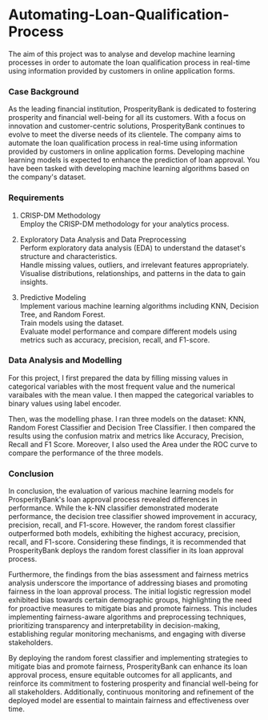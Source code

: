 # Automating-Loan-Qualification-Process

The aim of this project was to analyse and develop machine learning processes in order to automate the loan qualification process in real-time using information provided by customers in online application forms.

### Case Background
As the leading financial institution, ProsperityBank is dedicated to fostering prosperity and financial well-being for all its customers. With a focus on innovation and customer-centric solutions, ProsperityBank continues to evolve to meet the diverse needs of its clientele. The company aims to automate the loan qualification process in real-time using information provided by customers in online application forms. Developing machine learning models is expected to enhance the prediction of loan approval. You have been tasked with developing machine learning algorithms based on the company's dataset. 

### Requirements
1. CRISP-DM Methodology<br>
Employ the CRISP-DM methodology for your analytics process.

3. Exploratory Data Analysis and Data Preprocessing <br>
Perform exploratory data analysis (EDA) to understand the dataset's structure and characteristics. <br>
Handle missing values, outliers, and irrelevant features appropriately. <br>
Visualise distributions, relationships, and patterns in the data to gain insights. <br>

4. Predictive Modeling <br>
Implement various machine learning algorithms including KNN, Decision Tree, and Random Forest.<br>
Train models using the dataset.<br>
Evaluate model performance and compare different models using metrics such as accuracy, precision, recall, and F1-score. 

### Data Analysis and Modelling
For this project, I first prepared the data by filling missing values in categorical variables with the most frequent value and the numerical varaibales with the mean value. I then mapped the categorical variables to binary values using label encoder.

Then, was the modelling phase. I ran three models on the dataset: KNN, Random Forest Classifier and Decision Tree Classifier. I then compared the results using the confusion matrix and metrics like Accuracy, Precision, Recall and F1 Score. Moreover, I also used the Area under the ROC curve to compare the performance of the three models.

### Conclusion
In conclusion, the evaluation of various machine learning models for ProsperityBank's loan approval process revealed differences in performance. While the k-NN classifier demonstrated moderate performance, the decision tree classifier showed improvement in accuracy, precision, recall, and F1-score. However, the random forest classifier outperformed both models, exhibiting the highest accuracy, precision, recall, and F1-score. Considering these findings, it is recommended that ProsperityBank deploys the random forest classifier in its loan approval process.

Furthermore, the findings from the bias assessment and fairness metrics analysis underscore the importance of addressing biases and promoting fairness in the loan approval process. The initial logistic regression model exhibited bias towards certain demographic groups, highlighting the need for proactive measures to mitigate bias and promote fairness. This includes implementing fairness-aware algorithms and preprocessing techniques, prioritizing transparency and interpretability in decision-making, establishing regular monitoring mechanisms, and engaging with diverse stakeholders.

By deploying the random forest classifier and implementing strategies to mitigate bias and promote fairness, ProsperityBank can enhance its loan approval process, ensure equitable outcomes for all applicants, and reinforce its commitment to fostering prosperity and financial well-being for all stakeholders. Additionally, continuous monitoring and refinement of the deployed model are essential to maintain fairness and effectiveness over time.

